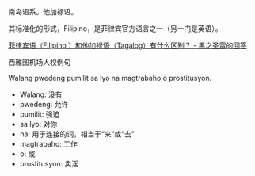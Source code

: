 南岛语系。他加禄语。

其标准化的形式，Filipino，是菲律宾官方语言之一（另一门是英语）。

[菲律宾语（Filipino ）和他加禄语（Tagalog）有什么区别？ - 黑之圣雷的回答](https://www.zhihu.com/question/364664696/answer/2709904882)

西雅图机场人权例句

Walang pwedeng pumilit sa lyo na magtrabaho o prostitusyon.

- Walang: 没有
- pwedeng: 允许
- pumilit: 强迫
- sa lyo: 对你
- na: 用于连接的词，相当于“来”或“去”
- magtrabaho: 工作
- o: 或
- prostitusyon: 卖淫